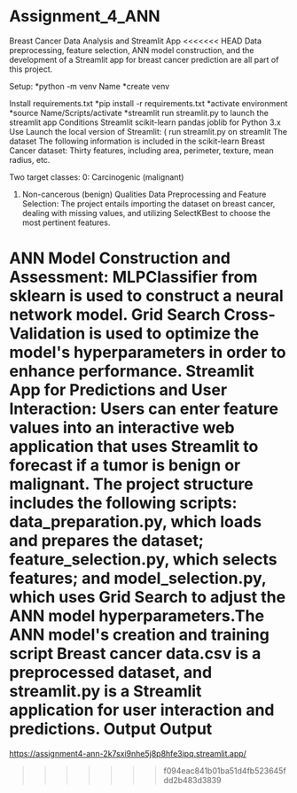 # Assignment_4_ANN
Breast Cancer Data Analysis and Streamlit App
<<<<<<< HEAD
Data preprocessing, feature selection, ANN model construction, and the development of a Streamlit app for breast cancer prediction are all part of this project.

Setup: *python -m venv Name *create venv

Install requirements.txt *pip install -r requirements.txt *activate environment *source Name/Scripts/activate
*streamlit run streamlit.py to launch the streamlit app
Conditions
Streamlit scikit-learn pandas joblib for Python 3.x
Use
Launch the local version of Streamlit: ( run streamlit.py on streamlit
The dataset
The following information is included in the scikit-learn Breast Cancer dataset:
Thirty features, including area, perimeter, texture, mean radius, etc.

Two target classes:
0: Carcinogenic (malignant)
1. Non-cancerous (benign)
Qualities
Data Preprocessing and Feature Selection: The project entails importing the dataset on breast cancer, dealing with missing values, and utilizing SelectKBest to choose the most pertinent features.

ANN Model Construction and Assessment: MLPClassifier from sklearn is used to construct a neural network model. Grid Search Cross-Validation is used to optimize the model's hyperparameters in order to enhance performance.
Streamlit App for Predictions and User Interaction: Users can enter feature values into an interactive web application that uses Streamlit to forecast if a tumor is benign or malignant.
The project structure includes the following scripts: data_preparation.py, which loads and prepares the dataset; feature_selection.py, which selects features; and model_selection.py, which uses Grid Search to adjust the ANN model hyperparameters.The ANN model's creation and training script
Breast cancer data.csv is a preprocessed dataset, and streamlit.py is a Streamlit application for user interaction and predictions.
Output
Output
=======
https://assignment4-ann-2k7sxi9nhe5j8p8hfe3ipq.streamlit.app/
>>>>>>> f094eac841b01ba51d4fb523645fdd2b483d3839

